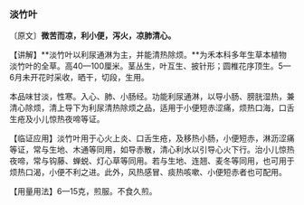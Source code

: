 ### 淡竹叶

〔原文〕**微苦而凉，利小便，泻火，凉肺清心。**

【讲解】**淡竹叶以利尿通淋为主，并能清热除烦。**为禾本科多年生草本植物淡竹叶的全草。高40—100厘米。茎丛生，叶互生、披针形；圆椎花序顶生。5—6月未开花时采收，晒干，切段，生用。

本品味甘淡，性寒。入心、肺、小肠经。功能利尿通淋，以导小肠、膀胱湿热，兼清心除烦，清上导下为利尿清热除烦之品，适用于小便短赤涩痛，烦热口海，口舌生疮及小儿惊热夜啼等证。

【临证应用】淡竹叶用于心火上炎、口舌生疮，及移热小肠，小便短赤，淋沥涩痛等证，常与生地、木通等同用，如导赤散，清心利水以引导心火下行。治小儿惊热夜啼，常与钩藤、蝉蜕、灯心草等同用。若与生地、连翘、麦冬等同用，也可用于烦热口渴，小便不利之进。此外，风热感冒、痰热咳嗽、小便短赤者也可配用。

【用量用法】6—15克，煎服。不食久煎。
